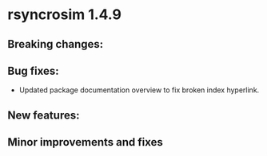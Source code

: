# rsyncrosim 1.4.9

## Breaking changes:

## Bug fixes:

* Updated package documentation overview to fix broken index hyperlink.

## New features:

## Minor improvements and fixes
